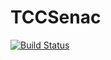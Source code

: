 # TCCSenac
[![Build Status](https://travis-ci.org/rodrigo-mendonca/TCCSenac.svg?branch=master)](https://travis-ci.org/rodrigo-mendonca/TCCSenac)
